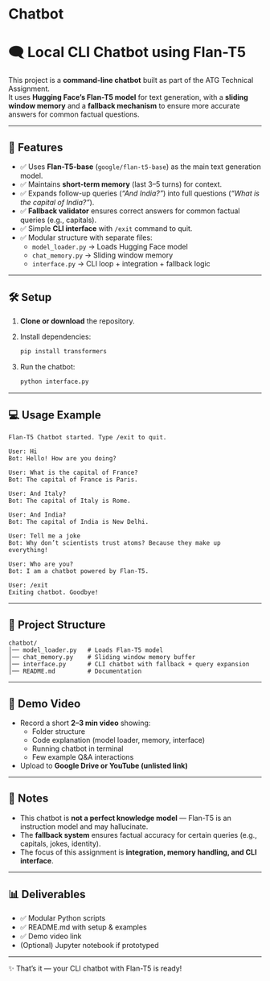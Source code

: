 # Chatbot

# 🗨️ Local CLI Chatbot using Flan-T5  

This project is a **command-line chatbot** built as part of the ATG Technical Assignment.  
It uses **Hugging Face’s Flan-T5 model** for text generation, with a **sliding window memory** and a **fallback mechanism** to ensure more accurate answers for common factual questions.  

---

## 📌 Features
- ✅ Uses **Flan-T5-base** (`google/flan-t5-base`) as the main text generation model.  
- ✅ Maintains **short-term memory** (last 3–5 turns) for context.  
- ✅ Expands follow-up queries (*“And India?”*) into full questions (*“What is the capital of India?”*).  
- ✅ **Fallback validator** ensures correct answers for common factual queries (e.g., capitals).  
- ✅ Simple **CLI interface** with `/exit` command to quit.  
- ✅ Modular structure with separate files:
  - `model_loader.py` → Loads Hugging Face model  
  - `chat_memory.py` → Sliding window memory  
  - `interface.py` → CLI loop + integration + fallback logic  

---

## 🛠️ Setup

1. **Clone or download** the repository.  

2. Install dependencies:
   ```bash
   pip install transformers
   ```

3. Run the chatbot:
   ```bash
   python interface.py
   ```

---

## 💻 Usage Example
```
Flan-T5 Chatbot started. Type /exit to quit.

User: Hi
Bot: Hello! How are you doing?

User: What is the capital of France?
Bot: The capital of France is Paris.

User: And Italy?
Bot: The capital of Italy is Rome.

User: And India?
Bot: The capital of India is New Delhi.

User: Tell me a joke
Bot: Why don’t scientists trust atoms? Because they make up everything!

User: Who are you?
Bot: I am a chatbot powered by Flan-T5.

User: /exit
Exiting chatbot. Goodbye!
```

---

## 📂 Project Structure
```
chatbot/
│── model_loader.py   # Loads Flan-T5 model
│── chat_memory.py    # Sliding window memory buffer
│── interface.py      # CLI chatbot with fallback + query expansion
│── README.md         # Documentation
```

---

## 🎥 Demo Video
- Record a short **2–3 min video** showing:
  - Folder structure  
  - Code explanation (model loader, memory, interface)  
  - Running chatbot in terminal  
  - Few example Q&A interactions  
- Upload to **Google Drive or YouTube (unlisted link)**  

---

## 📌 Notes
- This chatbot is **not a perfect knowledge model** — Flan-T5 is an instruction model and may hallucinate.  
- The **fallback system** ensures factual accuracy for certain queries (e.g., capitals, jokes, identity).  
- The focus of this assignment is **integration, memory handling, and CLI interface**.  

---

## 📊 Deliverables
- ✅ Modular Python scripts  
- ✅ README.md with setup & examples  
- ✅ Demo video link  
- (Optional) Jupyter notebook if prototyped  

---

✨ That’s it — your CLI chatbot with Flan-T5 is ready!  
